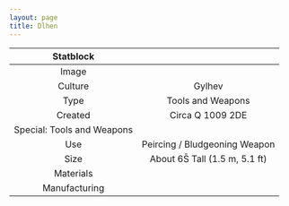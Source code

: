 ```yaml
---
layout: page
title: Dlhen
---
```



| Statblock                  |                               |
| :------------------------: | :---------------------------: |
| Image                      |                               |
| Culture                    | Gylhev                        |
| Type                       | Tools and Weapons             |
| Created                    | Circa Q 1009 2DE              |
| Special: Tools and Weapons |                               |
| Use                        | Peircing / Bludgeoning Weapon |
| Size                       | About 6S̄ Tall (1.5 m, 5.1 ft) |
| Materials                  | 
| Manufacturing |
